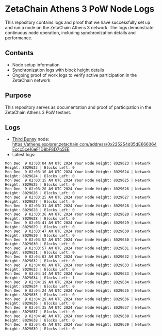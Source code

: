 # ZetaChain Athens 3 PoW Node Logs
This repository contains logs and proof that we have successfully set up and run a node on the ZetaChain Athens 3 network. The logs demonstrate continuous node operation, including synchronization details and performance.

## Contents
- Node setup information
- Synchronization logs with block height details
- Ongoing proof of work logs to verify active participation in the ZetaChain network

## Purpose
This repository serves as documentation and proof of participation in the ZetaChain Athens 3 PoW testnet.

## Logs

- [Third Bunny](https://thirdbunny.xyz/) node: https://athens.explorer.zetachain.com/address/0x225254d35dE666064Eccc5ce16eF1D8bF8D7b5EE
- Latest logs:
```
Mon Dec  9 02:03:04 AM UTC 2024 Your Node Height: 8029623 | Network Height: 8029623 | Blocks Left: 0
Mon Dec  9 02:03:10 AM UTC 2024 Your Node Height: 8029624 | Network Height: 8029624 | Blocks Left: 0
Mon Dec  9 02:03:15 AM UTC 2024 Your Node Height: 8029625 | Network Height: 8029625 | Blocks Left: 0
Mon Dec  9 02:03:20 AM UTC 2024 Your Node Height: 8029626 | Network Height: 8029626 | Blocks Left: 0
Mon Dec  9 02:03:25 AM UTC 2024 Your Node Height: 8029627 | Network Height: 8029627 | Blocks Left: 0
Mon Dec  9 02:03:31 AM UTC 2024 Your Node Height: 8029628 | Network Height: 8029628 | Blocks Left: 0
Mon Dec  9 02:03:36 AM UTC 2024 Your Node Height: 8029628 | Network Height: 8029628 | Blocks Left: 0
Mon Dec  9 02:03:41 AM UTC 2024 Your Node Height: 8029629 | Network Height: 8029629 | Blocks Left: 0
Mon Dec  9 02:03:47 AM UTC 2024 Your Node Height: 8029630 | Network Height: 8029630 | Blocks Left: 0
Mon Dec  9 02:03:52 AM UTC 2024 Your Node Height: 8029630 | Network Height: 8029630 | Blocks Left: 0
Mon Dec  9 02:03:57 AM UTC 2024 Your Node Height: 8029631 | Network Height: 8029631 | Blocks Left: 0
Mon Dec  9 02:04:03 AM UTC 2024 Your Node Height: 8029632 | Network Height: 8029632 | Blocks Left: 0
Mon Dec  9 02:04:08 AM UTC 2024 Your Node Height: 8029633 | Network Height: 8029633 | Blocks Left: 0
Mon Dec  9 02:04:14 AM UTC 2024 Your Node Height: 8029633 | Network Height: 8029634 | Blocks Left: 1
Mon Dec  9 02:04:19 AM UTC 2024 Your Node Height: 8029634 | Network Height: 8029634 | Blocks Left: 0
Mon Dec  9 02:04:24 AM UTC 2024 Your Node Height: 8029635 | Network Height: 8029635 | Blocks Left: 0
Mon Dec  9 02:04:29 AM UTC 2024 Your Node Height: 8029636 | Network Height: 8029636 | Blocks Left: 0
Mon Dec  9 02:04:35 AM UTC 2024 Your Node Height: 8029637 | Network Height: 8029637 | Blocks Left: 0
Mon Dec  9 02:04:40 AM UTC 2024 Your Node Height: 8029638 | Network Height: 8029638 | Blocks Left: 0
Mon Dec  9 02:04:45 AM UTC 2024 Your Node Height: 8029639 | Network Height: 8029639 | Blocks Left: 0
```

